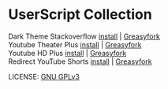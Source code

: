 # UserScript Collection

Dark Theme Stackoverflow [install](https://github.com/fznhq/userscript-collection/raw/main/Dark_Theme_Stackoverflow.user.js) | [Greasyfork](https://greasyfork.org/en/scripts/480700-dark-theme-stackoverflow)  
Youtube Theater Plus [install](https://github.com/fznhq/userscript-collection/raw/main/Youtube_Theater_Plus.user.js) | [Greasyfork](https://greasyfork.org/en/scripts/480701-youtube-fullpage-theater)  
Youtube HD Plus [install](https://github.com/fznhq/userscript-collection/raw/main/Youtube_HD_Plus.user.js) | [Greasyfork](https://greasyfork.org/en/scripts/508784-youtube-quality-hd)  
Redirect YouTube Shorts [install](https://github.com/fznhq/userscript-collection/raw/main/Redirect_Youtube_Shorts.user.js) | [Greasyfork](https://greasyfork.org/en/scripts/538083-redirect-youtube-shorts)

LICENSE: [GNU GPLv3](https://github.com/fznhq/userscript-collection/blob/main/LICENSE)
